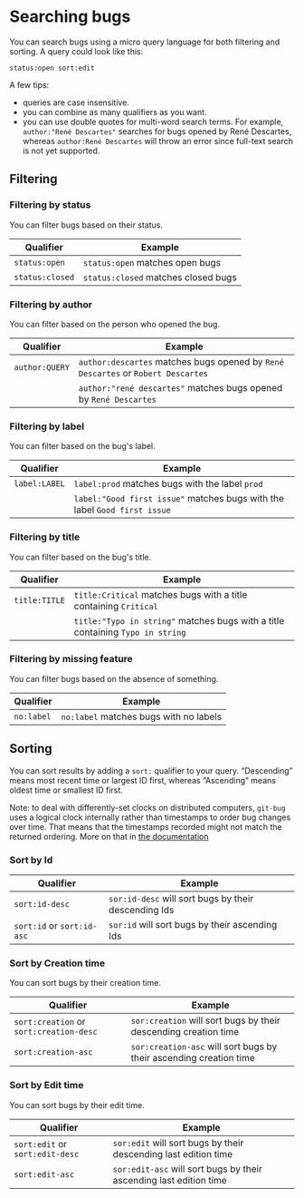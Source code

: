 # Searching bugs

You can search bugs using a micro query language for both filtering and sorting. A query could look like this:

```
status:open sort:edit
```

A few tips:

- queries are case insensitive.
- you can combine as many qualifiers as you want.
- you can use double quotes for multi-word search terms. For example, `author:"René Descartes"` searches for bugs opened by René Descartes, whereas `author:René Descartes` will throw an error since full-text search is not yet supported.


## Filtering

### Filtering by status

You can filter bugs based on their status.

| Qualifier       | Example                             |
| ---             | ---                                 |
| `status:open`   | `status:open` matches open bugs     |
| `status:closed` | `status:closed` matches closed bugs |

### Filtering by author

You can filter based on the person who opened the bug.

| Qualifier      | Example                                                                          |
| ---            | ---                                                                              |
| `author:QUERY` | `author:descartes` matches bugs opened by `René Descartes` or `Robert Descartes` |
|                | `author:"rené descartes"` matches bugs opened by `René Descartes`                |

### Filtering by label

You can filter based on the bug's label.

| Qualifier     | Example                                                                   |
| ---           | ---                                                                       |
| `label:LABEL` | `label:prod` matches bugs with the label `prod`                           |
|               | `label:"Good first issue"` matches bugs with the label `Good first issue` |

### Filtering by title

You can filter based on the bug's title.

| Qualifier     | Example                                                                        |
| ---           | ---                                                                            |
| `title:TITLE` | `title:Critical` matches bugs with a title containing `Critical`               |
|               | `title:"Typo in string"` matches bugs with a title containing `Typo in string` |


### Filtering by missing feature

You can filter bugs based on the absence of something.

| Qualifier  | Example                                |
| ---        | ---                                    |
| `no:label` | `no:label` matches bugs with no labels |

## Sorting

You can sort results by adding a `sort:` qualifier to your query. “Descending” means most recent time or largest ID first, whereas “Ascending” means oldest time or smallest ID first.

Note: to deal with differently-set clocks on distributed computers, `git-bug` uses a logical clock internally rather than timestamps to order bug changes over time. That means that the timestamps recorded might not match the returned ordering. More on that in [the documentation](model.md#you-cant-rely-on-the-time-provided-by-other-people-their-clock-might-by-off-for-anything-other-than-just-display)

### Sort by Id

| Qualifier                  | Example                                              |
| ---                        | ---                                                  |
| `sort:id-desc`             | `sor:id-desc` will sort bugs by their descending Ids |
| `sort:id` or `sort:id-asc` | `sor:id` will sort bugs by their ascending Ids       |

### Sort by Creation time

You can sort bugs by their creation time.

| Qualifier                               | Example                                                            |
| ---                                     | ---                                                                |
| `sort:creation` or `sort:creation-desc` | `sor:creation` will sort bugs by their descending creation time    |
| `sort:creation-asc`                     | `sor:creation-asc` will sort bugs by their ascending creation time |

### Sort by Edit time

You can sort bugs by their edit time.

| Qualifier                       | Example                                                            |
| ---                             | ---                                                                |
| `sort:edit` or `sort:edit-desc` | `sor:edit` will sort bugs by their descending last edition time    |
| `sort:edit-asc`                 | `sor:edit-asc` will sort bugs by their ascending last edition time |
